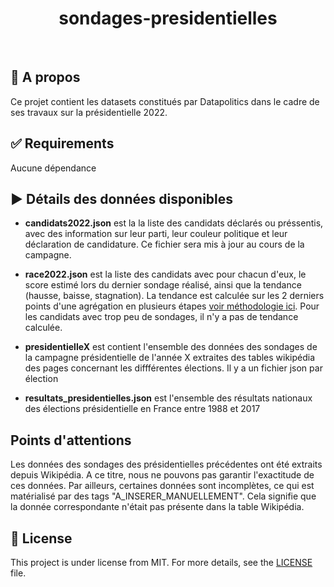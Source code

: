 <div align="center" id="top"> 


  <!-- <a href="https://{{app_url}}.netlify.app">Demo</a> -->
</div>

<h1 align="center">sondages-presidentielles</h1>

<br>

## :dart: A propos ##

Ce projet contient les datasets constitués par Datapolitics dans le cadre de ses travaux sur la présidentielle 2022.


## :white_check_mark: Requirements ##

Aucune dépendance


## ▶️ Détails des données disponibles ##

- **candidats2022.json** est la la liste des candidats déclarés ou préssentis, avec des information sur leur parti, leur couleur politique et leur déclaration de candidature. Ce fichier sera mis à jour au cours de la campagne. 

- **race2022.json** est la liste des candidats avec pour chacun d'eux, le score estimé lors du dernier sondage réalisé, ainsi que la tendance (hausse, baisse, stagnation). La tendance est calculée sur les 2 derniers points d'une agrégation en plusieurs étapes [voir méthodologie ici]( https://datapolitics.fr/methologie-notation-sondeurs/). Pour les candidats avec trop peu de sondages, il n'y a pas de tendance calculée.

- **presidentielleX** est contient l'ensemble des données des sondages de la campagne présidentielle de l'année X extraites des tables wikipédia des pages concernant les diffférentes élections. Il y a un fichier json par élection

- **resultats_presidentielles.json** est l'ensemble des résultats nationaux des élections présidentielle en France entre 1988 et 2017


## Points d'attentions ##

Les données des sondages des présidentielles précédentes ont été extraits depuis Wikipédia.
A ce titre, nous ne pouvons pas garantir l'exactitude de ces données.
Par ailleurs, certaines données sont incomplètes, ce qui est matérialisé par des tags "A_INSERER_MANUELLEMENT".
Cela signifie que la donnée correspondante n'était pas présente dans la table Wikipédia.

## :memo: License ##

This project is under license from MIT. For more details, see the [LICENSE](LICENSE.md) file.

